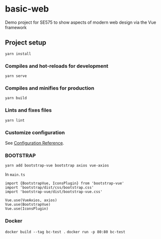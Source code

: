 # basic-web

Demo project for SE575 to show aspects of modern web design via the Vue framework

## Project setup
```
yarn install
```

### Compiles and hot-reloads for development
```
yarn serve
```

### Compiles and minifies for production
```
yarn build
```

### Lints and fixes files
```
yarn lint
```

### Customize configuration
See [Configuration Reference](https://cli.vuejs.org/config/).


### BOOTSTRAP
`yarn add bootstrap-vue bootstrap axios vue-axios`

In `main.ts`
```
import {BootstrapVue, IconsPlugin} from 'bootstrap-vue'
import 'bootstrap/dist/css/bootstrap.css'
import 'bootstrap-vue/dist/bootstrap-vue.css'

Vue.use(VueAxios, axios)
Vue.use(BootstrapVue)
Vue.use(IconsPlugin)
```

### Docker

`docker build --tag bc-test .`
`docker run -p 80:80 bc-test`